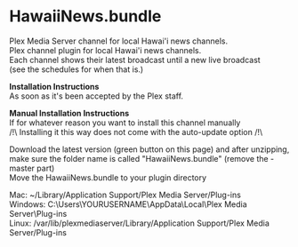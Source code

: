# HawaiiNews.bundle
Plex Media Server channel for local Hawai'i news channels.  
Plex channel plugin for local Hawai'i news channels.  
Each channel shows their latest broadcast until a new live broadcast  
(see the schedules for when that is.)  
  
**Installation Instructions**  
As soon as it's been accepted by the Plex staff.

**Manual Installation Instructions**  
If for whatever reason you want to install this channel manually  
 /!\ Installing it this way does not come with the auto-update option /!\  

Download the latest version (green button on this page) and after unzipping, make sure the folder name is called "HawaiiNews.bundle" (remove the -master part)  
Move the HawaiiNews.bundle to your plugin directory

Mac: ~/Library/Application Support/Plex Media Server/Plug-ins  
Windows: C:\Users\YOURUSERNAME\AppData\Local\Plex Media Server\Plug-ins  
Linux: /var/lib/plexmediaserver/Library/Application Support/Plex Media Server/Plug-ins  